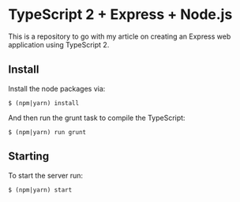 # TypeScript 2 + Express + Node.js

This is a repository to go with my article on creating an Express web application using TypeScript 2.

## Install

Install the node packages via:

`$ (npm|yarn) install`

And then run the grunt task to compile the TypeScript:

`$ (npm|yarn) run grunt`

## Starting

To start the server run:

`$ (npm|yarn) start`
